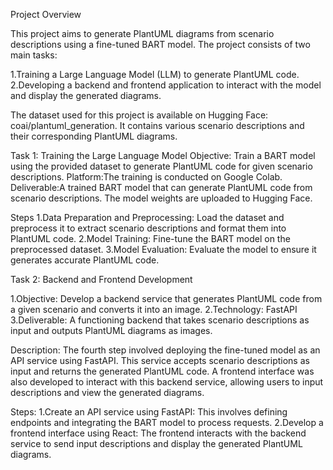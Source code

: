 Project Overview

This project aims to generate PlantUML diagrams from scenario descriptions using a fine-tuned BART model. The project consists of two main tasks:

1.Training a Large Language Model (LLM) to generate PlantUML code.
2.Developing a backend and frontend application to interact with the model and display the generated diagrams.

The dataset used for this project is available on Hugging Face: coai/plantuml_generation. It contains various scenario descriptions and their corresponding PlantUML diagrams.

Task 1: Training the Large Language Model
Objective: Train a BART model using the provided dataset to generate PlantUML code for given scenario descriptions.
Platform:The training is conducted on Google Colab.
Deliverable:A trained BART model that can generate PlantUML code from scenario descriptions. The model weights are uploaded to Hugging Face.

Steps
1.Data Preparation and Preprocessing: Load the dataset and preprocess it to extract scenario descriptions and format them into PlantUML code.
2.Model Training: Fine-tune the BART model on the preprocessed dataset.
3.Model Evaluation: Evaluate the model to ensure it generates accurate PlantUML code.

Task 2: Backend and Frontend Development

1.Objective: Develop a backend service that generates PlantUML code from a given scenario and converts it into an image.
2.Technology: FastAPI
3.Deliverable: A functioning backend that takes scenario descriptions as input and outputs PlantUML diagrams as images.

Description: The fourth step involved deploying the fine-tuned model as an API service using FastAPI. This service accepts scenario descriptions as input and returns the generated PlantUML code. A frontend interface was also developed to interact with this backend service, allowing users to input descriptions and view the generated diagrams.

Steps:
1.Create an API service using FastAPI: This involves defining endpoints and integrating the BART model to process requests.
2.Develop a frontend interface using React: The frontend interacts with the backend service to send input descriptions and display the generated PlantUML diagrams.
